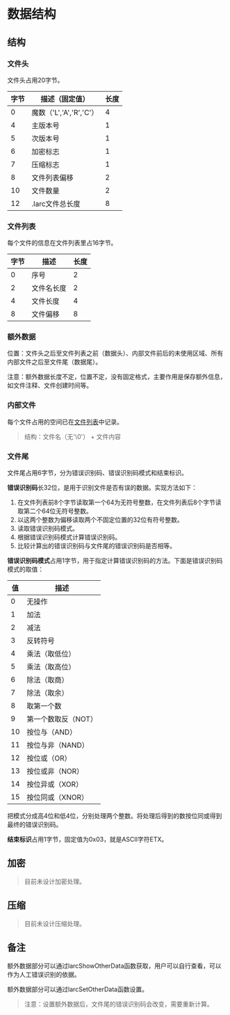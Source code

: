 # 数据结构

## 结构

### 文件头

文件头占用20字节。

| 字节 | 描述（固定值） | 长度 |
| --- | --- | --- |
| 0 | 魔数（'L','A','R','C'） | 4 |
| 4 | 主版本号 | 1 |
| 5 | 次版本号 | 1 |
| 6 | 加密标志 | 1 |
| 7 | 压缩标志 | 1 |
| 8 | 文件列表偏移 | 2 |
| 10 | 文件数量 | 2 |
| 12 | .larc文件总长度 | 8 |

### 文件列表

每个文件的信息在文件列表里占16字节。

| 字节 | 描述 | 长度 |
| --- | --- | --- |
| 0 | 序号 | 2 |
| 2 | 文件名长度 | 2 |
| 4 | 文件长度 | 4 |
| 8 | 文件偏移 | 8 |

### 额外数据

位置：文件头之后至文件列表之前（数据头）、内部文件前后的未使用区域、所有内部文件之后至文件尾（数据尾）。

注意：额外数据长度不定，位置不定，没有固定格式，主要作用是保存额外信息，如文件注释、文件创建时间等。

### 内部文件

每个文件占用的空间已在[文件列表](#文件列表)中记录。

> 结构：文件名（无'\0'） + 文件内容

### 文件尾

文件尾占用6字节，分为错误识别码、错误识别码模式和结束标识。

**错误识别码**长32位，是用于识别文件是否有误的数据。实现方法如下：

1. 在文件列表前8个字节读取第一个64为无符号整数，在文件列表后8个字节读取第二个64位无符号整数。
2. 以这两个整数为偏移读取两个不固定位置的32位有符号整数。
3. 读取错误识别码模式。
4. 根据错误识别码模式计算错误识别码。
5. 比较计算出的错误识别码与文件尾的错误识别码是否相等。

**错误识别码模式**占用1字节，用于指定计算错误识别码的方法。下面是错误识别码模式的取值：

| 值 | 描述 |
| --- | --- |
| 0 | 无操作 |
| 1 | 加法 |
| 2 | 减法 |
| 3 | 反转符号 |
| 4 | 乘法（取低位） |
| 5 | 乘法（取高位） |
| 6 | 除法（取商） |
| 7 | 除法（取余） |
| 8 | 取第一个数 |
| 9 | 第一个数取反（NOT） |
| 10 | 按位与（AND） |
| 11 | 按位与非（NAND） |
| 12 | 按位或（OR） |
| 13 | 按位或非（NOR） |
| 14 | 按位异或（XOR） |
| 15 | 按位同或（XNOR） |

把模式分成高4位和低4位，分别处理两个整数。将处理后得到的数按位同或得到最终的错误识别码。

**结束标识**占用1字节，固定值为0x03，就是ASCII字符ETX。

## 加密

> 目前未设计加密处理。

## 压缩

> 目前未设计压缩处理。

## 备注

额外数据部分可以通过larcShowOtherData函数获取，用户可以自行查看，可以作为人工错误识别的依据。

额外数据部分可以通过larcSetOtherData函数设置。

> 注意：设置额外数据后，文件尾的错误识别码会改变，需要重新计算。
